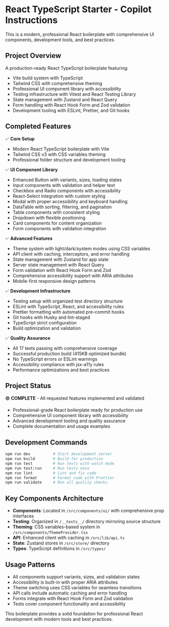 # React TypeScript Starter - Copilot Instructions

This is a modern, professional React boilerplate with comprehensive UI components, development tools, and best practices.

## Project Overview

A production-ready React TypeScript boilerplate featuring:

- Vite build system with TypeScript
- Tailwind CSS with comprehensive theming
- Professional UI component library with accessibility
- Testing infrastructure with Vitest and React Testing Library
- State management with Zustand and React Query
- Form handling with React Hook Form and Zod validation
- Development tooling with ESLint, Prettier, and Git hooks

## Completed Features

✅ **Core Setup**

- Modern React TypeScript boilerplate with Vite
- Tailwind CSS v3 with CSS variables theming
- Professional folder structure and development tooling

✅ **UI Component Library**

- Enhanced Button with variants, sizes, loading states
- Input components with validation and helper text
- Checkbox and Radio components with accessibility
- React-Select integration with custom styling
- Modal with proper accessibility and keyboard handling
- DataTable with sorting, filtering, and pagination
- Table components with consistent styling
- Dropdown with flexible positioning
- Card components for content organization
- Form components with validation integration

✅ **Advanced Features**

- Theme system with light/dark/system modes using CSS variables
- API client with caching, interceptors, and error handling
- State management with Zustand for app state
- Server state management with React Query
- Form validation with React Hook Form and Zod
- Comprehensive accessibility support with ARIA attributes
- Mobile-first responsive design patterns

✅ **Development Infrastructure**

- Testing setup with organized test directory structure
- ESLint with TypeScript, React, and accessibility rules
- Prettier formatting with automated pre-commit hooks
- Git hooks with Husky and lint-staged
- TypeScript strict configuration
- Build optimization and validation

✅ **Quality Assurance**

- All 17 tests passing with comprehensive coverage
- Successful production build (415KB optimized bundle)
- No TypeScript errors or ESLint warnings
- Accessibility compliance with jsx-a11y rules
- Performance optimizations and best practices

## Project Status

🟢 **COMPLETE** - All requested features implemented and validated

- Professional-grade React boilerplate ready for production use
- Comprehensive UI component library with accessibility
- Advanced development tooling and quality assurance
- Complete documentation and usage examples

## Development Commands

```bash
npm run dev          # Start development server
npm run build        # Build for production
npm run test         # Run tests with watch mode
npm run test:run     # Run tests once
npm run lint         # Lint and fix code
npm run format       # Format code with Prettier
npm run validate     # Run all quality checks
```

## Key Components Architecture

- **Components**: Located in `/src/components/ui/` with comprehensive prop interfaces
- **Testing**: Organized in `/__tests__/` directory mirroring source structure
- **Theming**: CSS variables-based system in `/src/components/ThemeProvider.tsx`
- **API**: Enhanced client with caching in `/src/lib/api.ts`
- **State**: Zustand stores in `/src/store/` directory
- **Types**: TypeScript definitions in `/src/types/`

## Usage Patterns

- All components support variants, sizes, and validation states
- Accessibility is built-in with proper ARIA attributes
- Theme switching uses CSS variables for seamless transitions
- API calls include automatic caching and error handling
- Forms integrate with React Hook Form and Zod validation
- Tests cover component functionality and accessibility

This boilerplate provides a solid foundation for professional React development with modern tools and best practices.
